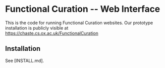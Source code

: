 # Functional Curation -- Web Interface

This is the code for running Functional Curation websites.
Our prototype installation is publicly visible at https://chaste.cs.ox.ac.uk/FunctionalCuration

## Installation

See [INSTALL.md].
